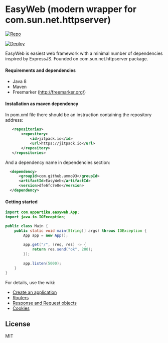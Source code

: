 # EasyWeb (modern wrapper for com.sun.net.httpserver)
[![Repo](https://jitpack.io/v/ummo93/EasyWeb.svg)](https://jitpack.io/#ummo93/EasyWeb)

[![Deploy](https://www.herokucdn.com/deploy/button.svg)](https://heroku.com/deploy?template=https://github.com/ummo93/EasyWeb)

EasyWeb is easiest web framework with a minimal number of dependencies inspired by ExpressJS. Founded on com.sun.net.httpserver package.
#### Requirements and dependencies
  - Java 8
  - Maven
  - Freemarker (http://freemarker.org/)
  
#### Installation as maven dependency

In pom.xml file there should be an instruction containing the repository address:
 ```xml
    <repositories>
        <repository>
            <id>jitpack.io</id>
            <url>https://jitpack.io</url>
        </repository>
    </repositories>
 ```
 
 And a dependency name in dependencies section:
 ```xml
   <dependency>
       <groupId>com.github.ummo93</groupId>
       <artifactId>EasyWeb</artifactId>
       <version>dfe6fc7e8e</version>
   </dependency>
 ```

#### Getting started
```java
import com.appartika.easyweb.App;
import java.io.IOException;

public class Main {
    public static void main(String[] args) throws IOException {
        App app = new App();
        
        app.get("/", (req, res) -> {
            return res.send("ok", 200);
        });
        
        app.listen(5000);
    }
}
```

For details, use the wiki:
* [Create an application](https://github.com/ummo93/EasyWeb/wiki/Getting-started)
* [Routers](https://github.com/ummo93/EasyWeb/wiki/Routers)
* [Response and Request objects](https://github.com/ummo93/EasyWeb/wiki/Request-and-Response-objects)
* [Cookies](https://github.com/ummo93/EasyWeb/wiki/Work-with-cookies)

License
----

MIT
